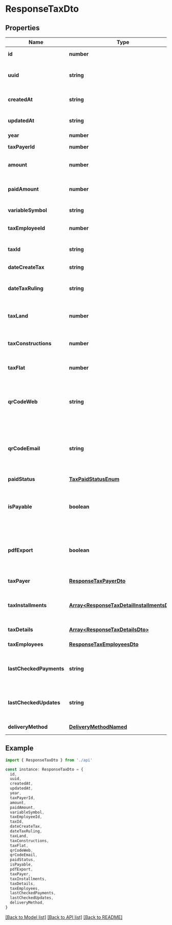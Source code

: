# ResponseTaxDto

## Properties

| Name                    | Type                                                                                     | Description                                                                     | Notes                                               |
| ----------------------- | ---------------------------------------------------------------------------------------- | ------------------------------------------------------------------------------- | --------------------------------------------------- |
| **id**                  | **number**                                                                               | Numeric id of tax                                                               | [default to 1]                                      |
| **uuid**                | **string**                                                                               | Uuid of tax                                                                     | [default to '15fc5751-d5e2-4e14-9f8d-dc4b3e1dec27'] |
| **createdAt**           | **string**                                                                               | Created at timestamp                                                            | [default to 2023-04-13T14:39:49.004Z]               |
| **updatedAt**           | **string**                                                                               | Updated at timestamp                                                            | [default to 2023-04-13T14:39:49.004Z]               |
| **year**                | **number**                                                                               | Year of tax                                                                     | [default to 2022]                                   |
| **taxPayerId**          | **number**                                                                               | Numeric id of taxpayer                                                          | [default to 1]                                      |
| **amount**              | **number**                                                                               | Amount to pay in cents - integer                                                | [default to 1000]                                   |
| **paidAmount**          | **number**                                                                               | Amount which was already paid in cents - integer                                | [default to 1000]                                   |
| **variableSymbol**      | **string**                                                                               | Variable symbol of payment                                                      | [default to '12345678']                             |
| **taxEmployeeId**       | **number**                                                                               | Id of tax employee - id is from Noris                                           | [default to 5172727]                                |
| **taxId**               | **string**                                                                               | Tax Id from order of exact year                                                 | [default to '1234']                                 |
| **dateCreateTax**       | **string**                                                                               | Date of tax order.                                                              | [default to '2022-01-01']                           |
| **dateTaxRuling**       | **string**                                                                               | Date and time of tax ruling (právoplatnosť rozhodnutia)                         | [default to 2023-04-13T14:39:49.004Z]               |
| **taxLand**             | **number**                                                                               | Part of tax amount for lands in cents in Eur.                                   | [default to 1000]                                   |
| **taxConstructions**    | **number**                                                                               | Part of tax amount for constructions in cents in Eur.                           | [default to 1000]                                   |
| **taxFlat**             | **number**                                                                               | Part of tax amount for flats in cents in Eur.                                   | [default to 1000]                                   |
| **qrCodeWeb**           | **string**                                                                               | Qr code use for pay in web in Base64 representing image of paybysquare QRcode   | [default to 'somebase64string']                     |
| **qrCodeEmail**         | **string**                                                                               | Qr code use for pay in email in Base64 representing image of paybysquare QRcode | [default to 'somebase64string']                     |
| **paidStatus**          | [**TaxPaidStatusEnum**](TaxPaidStatusEnum.md)                                            | Type of paid status                                                             | [default to undefined]                              |
| **isPayable**           | **boolean**                                                                              | Is tax payable (is tax from this year), and frontend can show payment data?     | [default to undefined]                              |
| **pdfExport**           | **boolean**                                                                              | Whether PDF export is available, since 2024 we stopped generating PDFs          | [default to false]                                  |
| **taxPayer**            | [**ResponseTaxPayerDto**](ResponseTaxPayerDto.md)                                        | Tax payer data                                                                  | [default to undefined]                              |
| **taxInstallments**     | [**Array&lt;ResponseTaxDetailInstallmentsDto&gt;**](ResponseTaxDetailInstallmentsDto.md) | Installments of payment tax - it can be array of 1 value or 3 values            | [default to undefined]                              |
| **taxDetails**          | [**Array&lt;ResponseTaxDetailsDto&gt;**](ResponseTaxDetailsDto.md)                       | Tax employee                                                                    | [default to undefined]                              |
| **taxEmployees**        | [**ResponseTaxEmployeesDto**](ResponseTaxEmployeesDto.md)                                | Tax into details on area type                                                   | [default to undefined]                              |
| **lastCheckedPayments** | **string**                                                                               | When were last checked payments for this tax with automatic task.               | [default to 2023-04-13T14:39:49.004Z]               |
| **lastCheckedUpdates**  | **string**                                                                               | When were last checked updates for this tax with automatic task.                | [default to 2023-04-13T14:39:49.004Z]               |
| **deliveryMethod**      | [**DeliveryMethodNamed**](DeliveryMethodNamed.md)                                        | delivery_method                                                                 | [default to undefined]                              |

## Example

```typescript
import { ResponseTaxDto } from './api'

const instance: ResponseTaxDto = {
  id,
  uuid,
  createdAt,
  updatedAt,
  year,
  taxPayerId,
  amount,
  paidAmount,
  variableSymbol,
  taxEmployeeId,
  taxId,
  dateCreateTax,
  dateTaxRuling,
  taxLand,
  taxConstructions,
  taxFlat,
  qrCodeWeb,
  qrCodeEmail,
  paidStatus,
  isPayable,
  pdfExport,
  taxPayer,
  taxInstallments,
  taxDetails,
  taxEmployees,
  lastCheckedPayments,
  lastCheckedUpdates,
  deliveryMethod,
}
```

[[Back to Model list]](../README.md#documentation-for-models) [[Back to API list]](../README.md#documentation-for-api-endpoints) [[Back to README]](../README.md)
